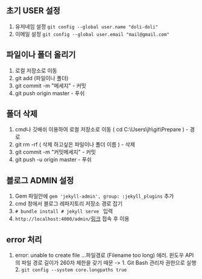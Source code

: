 ## 초기 USER 설정
  1. 유저네임 설정 `git config --global user.name "doli-doli"`
  2. 이메일 설정 `git config --global user.email "mail@gmail.com"`
  
## 파일이나 폴더 올리기
  1. 로컬 저장소로 이동
  2. git add (파일이나 폴더)
  3. git commit -m "메세지" - 커밋
  4. git push origin master - 푸쉬
  
## 폴더 삭제
  1. cmd나 깃배쉬 이용하여 로컬 저장소로 이동 ( cd C:\Users\jh\git\Prepare ) - 경로
  2. git rm -rf ( 삭제 하고싶은 파일이나 폴더 이름 ) - 삭제
  3. git commit -m "커밋메세지" - 커밋
  4. git push -u origin master - 푸쉬
  
## 블로그 ADMIN 설정
  1. Gem 파일안에 `gem 'jekyll-admin', group: :jekyll_plugins` 추가
  2. cmd 창에서 블로그 레파지토리 저장소 경로 잡기
  3. `# bundle install # jekyll serve ` 입력
  4. `http://localhost:4000/admin/`[링크](http://localhost:4000/admin/) 접속 후 이용

## error 처리
  1. error: unable to create file ...파일경로 (Filename too long) 에러. 윈도우 API의 파일 경로 길이가 260자 제한을 갖기 때문 
  -> 1. Git Bash 관리자 권한으로 실행 
     2. `git config --system core.longpaths true`
